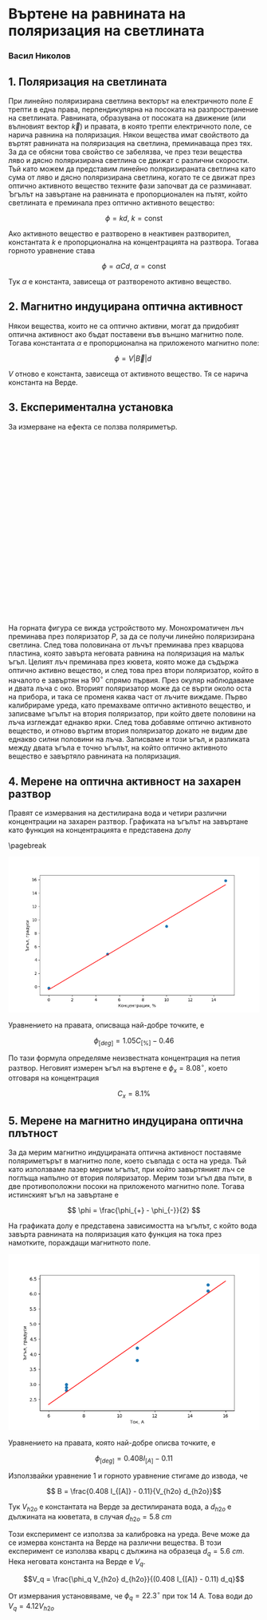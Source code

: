 # Въртене на равнината на поляризация на светлината
### Васил Николов

## 1. Поляризация на светлината

При линейно поляризирана светлина векторът на електричното поле $E$ трепти в една права, перпендикулярна на посоката на разпространение на светлината. Равнината, образувана от посоката на движение (или вълновият вектор $\vec{k}$) и правата, в която трепти електричното поле, се нарича равнина на поляризация. Някои вещества имат свойството да въртят равнината на поляризация на светлина, преминаваща през тях. За да се обясни това свойство се забелязва, че през тези вещества ляво и дясно поляризирана светлина се движат с различни скорости. Тъй като можем да представим линейно поляризираната светлина като сума от ляво и дясно поляризирана светлина, когато те се движат през оптично активното вещество техните фази започват да се разминават. Ъгълът на завъртане на равнината е пропорционален на пътят, който светлината е преминала през оптично активното вещество:

$$ \phi = k d, \ k = \text{const} $$

Ако активното вещество е разтворено в неактивен разтворител, константата $k$ е пропорционална на концентрацията на разтвора. Тогава горното уравнение става

$$ \phi = \alpha C d, \ \alpha = \text{const} $$

Тук $\alpha$ е константа, зависеща от разтвореното активно вещество.

## 2. Магнитно индуцирана оптична активност

Някои вещества, които не са оптично активни, могат да придобият оптична активност ако бъдат поставени във външно магнитно поле. Тогава константата $\alpha$ е пропорционална на приложеното магнитно поле:

$$ \phi = V |\vec{B}| d \ \tag{1}$$

$V$ отново е константа, зависеща от активното вещество. Тя се нарича константа на Верде.

## 3. Експериментална установка

За измерване на ефекта се ползва поляриметър. 

&nbsp;

&nbsp;

&nbsp;

&nbsp;

&nbsp;

&nbsp;

&nbsp;

&nbsp;

&nbsp;

&nbsp;

&nbsp;

&nbsp;

На горната фигура се вижда устройството му. Монохроматичен лъч преминава през поляризатор $P$, за да се получи линейно поляризирана светлина. След това половинана от лъчът преминава през кварцова пластина, която завърта неговата равнина на поляризация на малък ъгъл. Целият лъч преминава през кювета, която може да съдържа оптично активно вещество, и след това през втори поляризатор, който в началото е завъртян на $90^{\circ}$ спрямо първия. През окуляр наблюдаваме и двата лъча с око. Вторият поляризатор може да се върти около оста на прибора, и така се променя каква част от лъчите виждаме. Първо калибрираме уреда, като премахваме оптично активното вещество, и записваме ъгълът на втория поляризатор, при който двете половини на лъча изглеждат еднакво ярки. След това добавяме оптично активното вещество, и отново въртим втория поляризатор докато не видим две еднакво силни половини на лъча. Записваме и този ъгъл, и разликата между двата ъгъла е точно ъгълът, на който оптично активното вещество е завъртяло равнината на поляризация. 

## 4. Мерене на оптична активност на захарен разтвор

Правят се измервания на дестилирана вода и четири различни концентрации на захарен разтвор. Графиката на ъгълът на завъртане като функция на концентрацията е представена долу

\pagebreak

![$\phi$ vs $C$](Figure_1.png)

Уравнението на правата, описваща най-добре точките, е

$$ \phi_{[deg]} = 1.05 C_{[\%]} - 0.46 $$

По тази формула определяме неизвестната концентрация на петия разтвор. Неговият измерен ъгъл на въртене е $\phi_x = 8.08^{\circ}$, което отговаря на концентрация 

$$ C_x = 8.1 \% $$

## 5. Мерене на магнитно индуцирана оптична плътност

За да мерим магнитно индуцираната оптична активност поставяме поляриметърът в магнитно поле, което съвпада с оста на уреда. Тъй като използваме лазер мерим ъгълът, при който завъртяният лъч се поглъща напълно от втория поляризатор. Мерим този ъгъл два пъти, в две противоположни посоки на приложеното магнитно поле. Тогава истинският ъгъл на завъртане е 

$$ \phi = \frac{\phi_{+} - \phi_{-}}{2} $$

На графиката долу е представена зависимостта на ъгълът, с който вода завърта равнината на поляризация като функция на тока през намотките, пораждащи магнитното поле.

![$\phi$ vs $I$](Figure_2.png)

Уравнението на правата, която най-добре описва точките, е

$$ \phi_{[deg]} = 0.408 I_{[A]} - 0.11$$

Използвайки уравнение 1 и горното уравнение стигаме до извода, че 

$$ B = \frac{0.408 I_{[A]} - 0.11}{V_{h2o} d_{h2o}}$$

Тук $V_{h2o}$ e константата на Верде за дестилираната вода, а $d_{h2o}$ е дължината на кюветата, в случая $d_{h2o} = 5.8 \ cm$

Този експеримент се използва за калибровка на уреда. Вече може да се измерва константа на Верде на различни вещества. В този експеримент се използва кварц с дължина на образеца $d_q = 5.6 \ cm$. Нека неговата константа на Верде е $V_q$.

$$V_q = \frac{\phi_q V_{h2o} d_{h2o}}{(0.408 I_{[A]} - 0.11) d_q}$$

От измервания установяваме, че $\phi_q = 22.3^{\circ}$ при ток 14 А. Това води до $V_q = 4.12 V_{h2o}$ 

